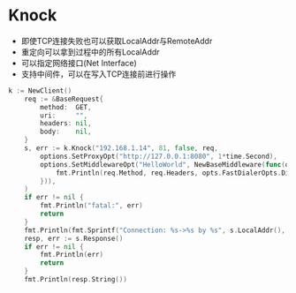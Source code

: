 # Knock

- 即使TCP连接失败也可以获取LocalAddr与RemoteAddr
- 重定向可以拿到过程中的所有LocalAddr
- 可以指定网络接口(Net Interface)
- 支持中间件，可以在写入TCP连接前进行操作

```go
k := NewClient()
	req := &BaseRequest{
		method:  GET,
		uri:     "",
		headers: nil,
		body:    nil,
	}
	s, err := k.Knock("192.168.1.14", 81, false, req,
		options.SetProxyOpt("http://127.0.0.1:8080", 1*time.Second),
		options.SetMiddlewareOpt("HelloWorld", NewBaseMiddleware(func(opts rawhttp.Options, req *client.Request, conn rawhttp.Conn) {
			fmt.Println(req.Method, req.Headers, opts.FastDialerOpts.Dialer.LocalAddr)
		})),
	)
	if err != nil {
		fmt.Println("fatal:", err)
		return
	}
	fmt.Println(fmt.Sprintf("Connection: %s->%s by %s", s.LocalAddr(), s.RemoteAddr(), s.NetInterface().Name))
	resp, err := s.Response()
	if err != nil {
		fmt.Println(err)
		return
	}
	fmt.Println(resp.String())
```

